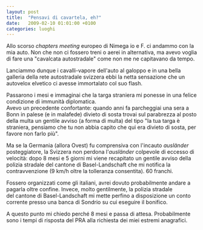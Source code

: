 ```yaml
---
layout: post
title:  "Pensavi di cavartela, eh?"
date:   2009-02-10 01:01:00 +0100
categories: luoghi
---
```

Allo scorso *chapters  meeting* europeo di Nimega io e F. ci andammo con la mia auto. Non che non ci fossero treni o aerei in alternativa, ma avevo voglia di fare una "cavalcata autostradale" come non me ne capitavano da tempo.

Lanciammo dunque i cavalli-vapore dell'auto al galoppo e in una bella galleria della rete autostradale svizzera ebbi la netta sensazione che un autovelox elvetico ci avesse immortalato col suo flash.

Passarono i mesi e immaginai che la targa straniera mi ponesse in una felice condizione di immunità diplomatica.  
Avevo un precedente confortante: quando anni fa parcheggiai una sera a Bonn in palese (e in malafede) divieto di sosta trovai sul parabrezza al posto della multa un gentile avviso (a forma di multa) del tipo "la tua targa è straniera, pensiamo che tu non abbia capito che qui era divieto di sosta, per favore non farlo più".

Ma se la Germania (allora Ovest) fu comprensiva con l'incauto *ausländer* posteggiatore, la Svizzera non perdona l'*ausländer* colpevole di eccesso di velocità: dopo 8 mesi e 5 giorni mi viene recapitato un gentile avviso della polizia stradale del cantone di Basel-Landschaft che mi notifica la contravvenzione (9 km/h oltre la tolleranza consentita). 60 franchi.

Fossero organizzati come gli italiani, avrei dovuto probabilmente andare a pagarla oltre confine. Invece, molto gentilmente, la polizia stradale del cantone di Basel-Landschaft mi mette perfino a disposizione un conto corrente presso una banca di Sondrio su cui eseguire il bonifico.

A questo punto mi chiedo perché 8 mesi e passa di attesa. Probabilmente sono i tempi di risposta del PRA alla richiesta dei miei estremi anagrafici.